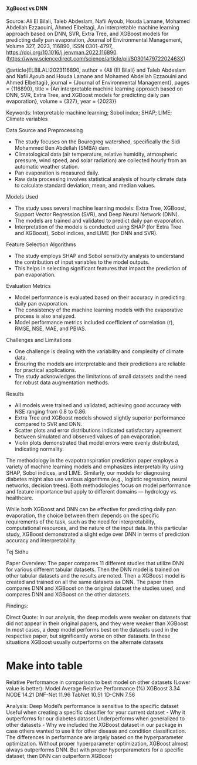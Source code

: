 #### XgBoost vs DNN

Source:
Ali El Bilali, Taleb Abdeslam, Nafii Ayoub, Houda Lamane, Mohamed Abdellah Ezzaouini, Ahmed Elbeltagi,
An interpretable machine learning approach based on DNN, SVR, Extra Tree, and XGBoost models for predicting daily pan evaporation,
Journal of Environmental Management,
Volume 327,
2023,
116890,
ISSN 0301-4797,
https://doi.org/10.1016/j.jenvman.2022.116890.
(https://www.sciencedirect.com/science/article/pii/S030147972202463X)


@article{ELBILALI2023116890,
	author = {Ali {El Bilali} and Taleb Abdeslam and Nafii Ayoub and Houda Lamane and Mohamed Abdellah Ezzaouini and Ahmed Elbeltagi},
	journal = {Journal of Environmental Management},
	pages = {116890},
	title = {An interpretable machine learning approach based on DNN, SVR, Extra Tree, and XGBoost models for predicting daily pan evaporation},
	volume = {327},
	year = {2023}}

Keywords: Interpretable machine learning; Sobol index; SHAP; LIME; Climate variables

Data Source and Preprocessing
- The study focuses on the Bouregreg watershed, specifically the Sidi Mohammed Ben Abdellah (SMBA) dam.
- Climatological data (air temperature, relative humidity, atmospheric pressure, wind speed, and solar radiation) are collected hourly from an automatic weather station.
- Pan evaporation is measured daily.
- Raw data processing involves statistical analysis of hourly climate data to calculate standard deviation, mean, and median values.

Models Used
- The study uses several machine learning models: Extra Tree, XGBoost, Support Vector Regression (SVR), and Deep Neural Network (DNN).
- The models are trained and validated to predict daily pan evaporation.
- Interpretation of the models is conducted using SHAP (for Extra Tree and XGBoost), Sobol indices, and LIME (for DNN and SVR).

Feature Selection Algorithms
- The study employs SHAP and Sobol sensitivity analysis to understand the contribution of input variables to the model outputs.
- This helps in selecting significant features that impact the prediction of pan evaporation.

Evaluation Metrics
- Model performance is evaluated based on their accuracy in predicting daily pan evaporation.
- The consistency of the machine learning models with the evaporative process is also analyzed.
- Model performance metrics included coefficient of correlation (r), RMSE, NSE, MAE, and PBIAS.

Challenges and Limitations
- One challenge is dealing with the variability and complexity of climate data.
- Ensuring the models are interpretable and their predictions are reliable for practical applications.
- The study acknowledges the limitations of small datasets and the need for robust data augmentation methods.

Results
- All models were trained and validated, achieving good accuracy with NSE ranging from 0.8 to 0.86.
- Extra Tree and XGBoost models showed slightly superior performance compared to SVR and DNN.
- Scatter plots and error distributions indicated satisfactory agreement between simulated and observed values of pan evaporation.
- Violin plots demonstrated that model errors were evenly distributed, indicating normality.

The methodology in the evapotranspiration prediction paper employs a variety of machine learning models and emphasizes interpretability using SHAP, Sobol indices, and LIME. Similarly, our models for diagnosing diabetes might also use various algorithms (e.g., logistic regression, neural networks, decision trees). Both methodologies focus on model performance and feature importance but apply to different domains — hydrology vs. healthcare.

While both XGBoost and DNN can be effective for predicting daily pan evaporation, the choice between them depends on the specific requirements of the task, such as the need for interpretability, computational resources, and the nature of the input data. In this particular study, XGBoost demonstrated a slight edge over DNN in terms of prediction accuracy and interpretability.










Tej Sidhu

Paper Overview: 
The paper compares 11 different studies that utilize DNN for various different tabular datasets. Then the DNN model is trained on other tabular datasets and the results are noted. Then a XGBoost model is created and trained on all the same datasets as DNN. The paper then compares DNN and XGBoost on the original dataset the studies used, and compares DNN and XGBoost on the other datasets.

Findings:

Direct Quote: In our analysis, the deep models were weaker on datasets that did not appear in their original papers, and they were weaker than XGBoost
In most cases, a deep model performs best on the datasets used in the respective paper, but significantly worse on other datasets. In these situations XGBoost usually outperforms on the alternate datasets

# Make into table
Relative Performance in comparison to best model on other datasets (Lower value is better):
Model	Average Relative Performance (%)
XGBoost	3.34
NODE	14.21
DNF-Net	11.96
TabNet	10.51
1D-CNN	7.56


Analysis:
Deep Model’s performance is sensitive to the specific dataset
Useful when creating a specific classifier for your current dataset - Why it outperforms for our diabetes dataset
Underperforms when generalized to other datasets - Why we included the XGBoost dataset in our package in case others wanted to use it for other disease and condition classification.
The differences in performance are largely based on the hyperparameter optimization. Without proper hyperparameter optimization, XGBoost almost always outperforms DNN. But with proper hyperparameters for a specific dataset, then DNN can outperform XGBoost
